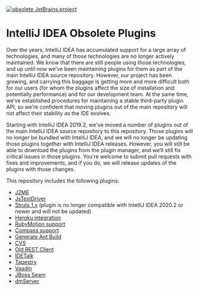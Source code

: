 [![obsolete JetBrains project](https://jb.gg/badges/obsolete.svg)](https://confluence.jetbrains.com/display/ALL/JetBrains+on+GitHub)

# IntelliJ IDEA Obsolete Plugins

Over the years, IntelliJ IDEA has accumulated support for a large array of technologies, and many of those technologies are no longer actively maintained. We know that there are still people using those technologies, and up until now we’ve been maintaining plugins for them as part of the main IntelliJ IDEA source repository. However, our project has been growing, and carrying this baggage is getting more and more difficult both for our users (for whom the plugins affect the size of installation and potentially performance) and for our development team. At the same time, we’ve established procedures for maintaining a stable third-party plugin API, so we’re confident that moving plugins out of the main repository will not affect their stability as the IDE evolves.

Starting with IntelliJ IDEA 2019.2, we've moved a number of plugins out of the main IntelliJ IDEA source repository to this repository. Those plugins will no longer be bundled with IntelliJ IDEA, and we will no longer be updating those plugins together with IntelliJ IDEA releases. However, you will still be able to download the plugins from the plugin manager, and we’ll still fix critical issues in those plugins. You’re welcome to submit pull requests with fixes and improvements, and if you do, we will release updates of the plugins with those changes.

This repository includes the following plugins:
  * [J2ME](https://plugins.jetbrains.com/plugin/12318-j2me)
  * [JsTestDriver](https://plugins.jetbrains.com/plugin/4468-jstestdriver-plugin)
  * [Struts 1.x](https://plugins.jetbrains.com/plugin/110-struts-1-x/) (plugin is no longer compatible with IntelliJ IDEA 2020.2 or newer and will not be updated)
  * [Heroku integration](https://plugins.jetbrains.com/plugin/7605-heroku-integration)
  * [RubyMotion support](https://plugins.jetbrains.com/plugin/10674-rubymotion-support)
  * [Compass support](https://plugins.jetbrains.com/plugin/13705-compass)
  * [Generate Ant Build](https://plugins.jetbrains.com/plugin/14169-ant-build-generation)
  * [CVS](https://plugins.jetbrains.com/plugin/10746-cvs)
  * [Old REST Client](https://plugins.jetbrains.com/plugin/16216-old-rest-client)
  * [IDETalk](https://plugins.jetbrains.com/plugin/233-idetalk)
  * [Tapestry](https://plugins.jetbrains.com/plugin/14589-tapestry)
  * [Vaadin](https://plugins.jetbrains.com/plugin/13199-vaadin-6-8)
  * [JBoss Seam](https://plugins.jetbrains.com/plugin/14587-jboss-seam)
  * [dmServer](https://plugins.jetbrains.com/plugin/4542-virgo-dmserver)
